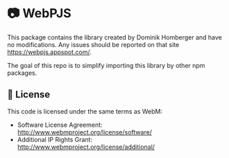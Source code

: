 # 📷 WebPJS

This package contains the library created by Dominik Homberger and have no modifications. Any issues should be reported on that site https://webpjs.appspot.com/.

The goal of this repo is to simplify importing this library by other npm packages.
## 📃 License

This code is licensed under the same terms as WebM:

- Software License Agreement:  http://www.webmproject.org/license/software/
- Additional IP Rights Grant:  http://www.webmproject.org/license/additional/
